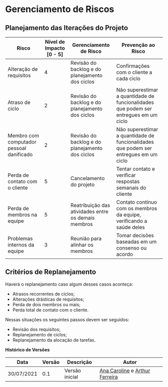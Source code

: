 # Gerenciamento de Riscos

## Planejamento das Iterações do Projeto

| Risco                   | Nível de Impacto [0 - 5]   | Gerenciamento de Risco                          | Prevenção ao Risco                      |
| ----------------------- | -------------------------- | ----------------------------------------------- | --------------------------------------- |
| Alteração de requisitos | 4                          | Revisão do backlog e do planejamento dos ciclos | Confirmações com o cliente a cada ciclo |
| Atraso de ciclo         | 2                          | Revisão do backlog e do planejamento dos ciclos | Não superestimar a quantidade de funcionalidades que podem ser entregues em um ciclo |
| Membro com computador pessoal danificado | 2 | Revisão do backlog e do planejamento dos ciclos | Não superestimar a quantidade de funcionalidades que podem ser entregues em um ciclo |
| Perda de contato com o cliente | 5                   | Cancelamento do projeto        | Tentar contato e verificar respostas semanais do cliente |
| Perda de membros na equipe | 5                       | Reatribuição das atividades entre os demais membros | Contato contínuo com os membros da equipe, verificando a saúde deles |
| Problemas internos da equipe | 3                     | Reunião para alinhar os membros        | Tomar decisões baseadas em um consenso ou acordo |

## Critérios de Replanejamento
<p>Haverá o replanejamento caso algum desses casos aconteça:</p>
<ul>
    <li>Atrasos recorrentes de ciclos;</li>
    <li>Alterações drásticas de requisitos;</li>
    <li>Perda de dois membros ou mais;</li>
    <li>Perda total de contato com o cliente.</li>
</ul>
<p>Nessas situações os seguintes passos devem ser seguidos:</p>
<ul>
    <li>Revisão dos requisitos;</li>
    <li>Replanejamento de ciclos;</li>
    <li>Replanejamento da alocação de tarefas.</li>
</ul>

**Histórico de Versões**

| Data       | Versão | Descrição                    | Autor                                                         |
| ---------- | ------ | ---------------------------- | ------------------------------------------------------------- |
| 30/07/2021 | 0.1    | Versão inicial               | [Ana Caroline](https://github.com/anaaroch) e [Arthur Ferreira](https://github.com/ArthurFerreiraRodrigues) |